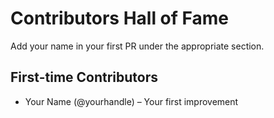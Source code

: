 # Contributors Hall of Fame

Add your name in your first PR under the appropriate section.

## First-time Contributors

- Your Name (@yourhandle) – Your first improvement
